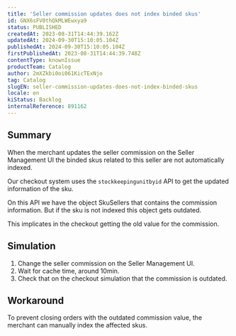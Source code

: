 ```yaml
---
title: 'Seller commission updates does not index binded skus'
id: GNX6sFV0thQkMLWEwxya9
status: PUBLISHED
createdAt: 2023-08-31T14:44:39.162Z
updatedAt: 2024-09-30T15:10:05.104Z
publishedAt: 2024-09-30T15:10:05.104Z
firstPublishedAt: 2023-08-31T14:44:39.748Z
contentType: knownIssue
productTeam: Catalog
author: 2mXZkbi0oi061KicTExNjo
tag: Catalog
slugEN: seller-commission-updates-does-not-index-binded-skus
locale: en
kiStatus: Backlog
internalReference: 891162
---
```


## Summary


When the merchant updates the seller commission on the Seller Management UI the binded skus related to this seller are not automatically indexed.

Our checkout system uses the `stockkeepingunitbyid` API to get the updated information of the sku.

On this API we have the object SkuSellers that contains the commission information. But if the sku is not indexed this object gets outdated.

This implicates in the checkout getting the old value for the commission.


##

## Simulation



1. Change the seller commission on the Seller Management UI.
2. Wait for cache time, around 10min.
3. Check that on the checkout simulation that the commission is outdated.


##

## Workaround


To prevent closing orders with the outdated commission value, the merchant can manually index the affected skus.





